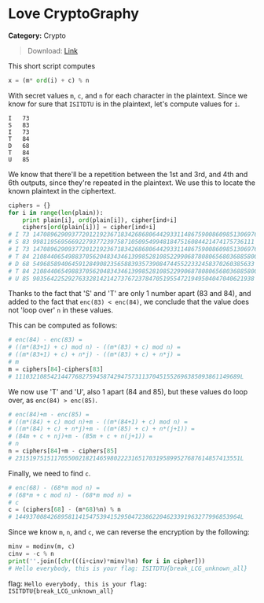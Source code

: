 # Love CryptoGraphy
**Category:** Crypto
> Download: [Link](https://bit.ly/2LHWBpx)

This short script computes

```python
x = (m* ord(i) + c) % n
```

With secret values `m`, `c`, and `n` for each character in the plaintext. Since
we know for sure that `ISITDTU` is in the plaintext, let's compute values for
`i`.

	I	73
	S	83
	I	73
	T	84
	D	68
	T	84
	U	85

We know that there'll be a repetition between the 1st and 3rd, and 4th and 6th
outputs, since they're repeated in the plaintext. We use this to locate the
known plaintext in the ciphertext.

```python
ciphers = {}
for i in range(len(plain)):
    print plain[i], ord(plain[i]), cipher[ind+i]
    ciphers[ord(plain[i])] = cipher[ind+i]
# I 73 1470896290937720121923671834268680644293311486759008609851306976
# S 83 998119569566922793772397587105095499481847516084421474175736111
# I 73 1470896290937720121923671834268680644293311486759008609851306976
# T 84 2108440654988370562048343461399852810852299068780806568036885800
# D 68 549685894064591284908235658839357390847445522332458370260385633
# T 84 2108440654988370562048343461399852810852299068780806568036885800
# U 85 903564225292763328142142737672378470519554721949504047040621938
```

Thanks to the fact that 'S' and 'T' are only 1 number apart (83 and 84), and
added to the fact that `enc(83) < enc(84)`, we conclude that the value does not
'loop over' `n` in these values.

This can be computed as follows:

```python
# enc(84) - enc(83) =
# ((m*(83+1) + c) mod n) - ((m*(83) + c) mod n) =
# ((m*(83+1) + c) + n*j) - ((m*(83) + c) + n*j) =
# m
m = ciphers[84]-ciphers[83]
# 1110321085421447768275945874294757311370451552696385093861149689L
```

We now use 'T' and 'U', also 1 apart (84 and 85), but these values do loop over,
as `enc(84) > enc(85)`.

```python
# enc(84)+m - enc(85) =
# ((m*(84) + c) mod n)+m - ((m*(84+1) + c) mod n) =
# ((m*(84) + c) + n*j)+m - ((m*(85) + c) + n*(j+1)) =
# (84m + c + nj)+m - (85m + c + n(j+1)) =
# n
n = ciphers[84]+m - ciphers[85]
# 2315197515117055002182146598022231651703195899527687614857413551L
```

Finally, we need to find `c`.

```python
# enc(68) - (68*m mod n) =
# (68*m + c mod n) - (68*m mod n) =
# c
c = (ciphers[68] - (m*68)%n) % n
# 1449370084268958114154753941529504723862204623391963277996853964L
```

Since we know `m`, `n`, and `c`, we can reverse the encryption by the following:

```python
minv = modinv(m, c)
cinv = -c % n
print(''.join([chr(((i+cinv)*minv)%n) for i in cipher]))
# Hello everybody, this is your flag: ISITDTU{break_LCG_unknown_all}
```

flag: `Hello everybody, this is your flag: ISITDTU{break_LCG_unknown_all}`
